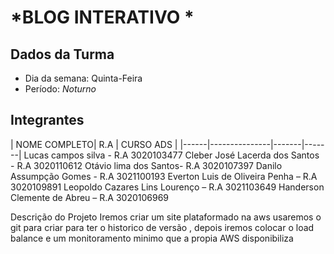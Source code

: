 # *BLOG INTERATIVO *

## Dados da Turma
* Dia da semana: Quinta-Feira
* Período: *Noturno*

## Integrantes
| NOME COMPLETO| R.A | CURSO ADS |
|------|---------------|-------|-------|
Lucas campos silva  - R.A 3020103477
Cleber José Lacerda dos Santos - R.A 3020110612
Otávio lima dos Santos- R.A 3020107397
Danilo Assumpção Gomes  - R.A 3021100193
Everton Luis de Oliveira Penha – R.A 3020109891
Leopoldo Cazares Lins Lourenço – R.A 3021103649
Handerson Clemente de Abreu – R.A 3020106969


 Descrição do Projeto
Iremos criar um site plataformado na aws usaremos o git para criar para ter o historico de versão , depois iremos colocar o load balance e um monitoramento minimo que a propia AWS disponibiliza
